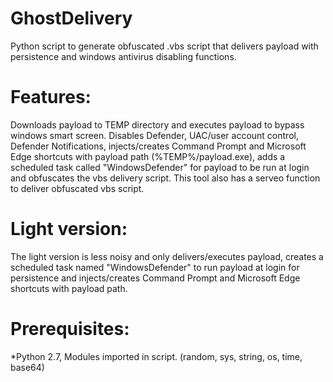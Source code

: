 # GhostDelivery

Python script to generate obfuscated .vbs script that delivers payload with persistence and windows antivirus disabling functions.

# Features: 
Downloads payload to TEMP directory and executes payload
to bypass windows smart screen. Disables Defender, UAC/user account control, Defender Notifications, injects/creates Command Prompt and Microsoft Edge shortcuts with payload path (%TEMP%/payload.exe), adds a scheduled task called "WindowsDefender" for payload to be run at login and obfuscates the vbs delivery script. This tool also has a serveo function to deliver obfuscated vbs script.

# Light version:

The light version is less noisy and only delivers/executes payload, creates a scheduled task named "WindowsDefender" to run payload at login for persistence and injects/creates Command Prompt and Microsoft Edge shortcuts with payload path.

# Prerequisites:
*Python 2.7, Modules imported in script.
(random, sys, string, os, time, base64)




